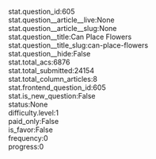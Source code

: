 stat.question_id:605  
stat.question__article__live:None  
stat.question__article__slug:None  
stat.question__title:Can Place Flowers  
stat.question__title_slug:can-place-flowers  
stat.question__hide:False  
stat.total_acs:6876  
stat.total_submitted:24154  
stat.total_column_articles:8  
stat.frontend_question_id:605  
stat.is_new_question:False  
status:None  
difficulty.level:1  
paid_only:False  
is_favor:False  
frequency:0  
progress:0  
